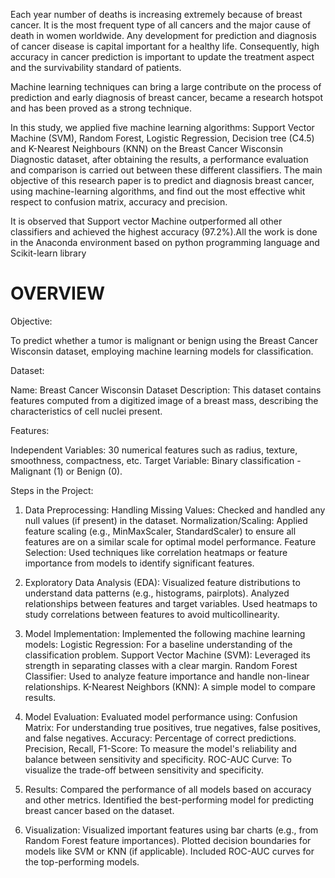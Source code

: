 Each year number of deaths is increasing extremely because of breast cancer. It is the most frequent type of all cancers and the major cause of death in women worldwide. Any development for prediction and diagnosis of cancer disease is capital important for a healthy life. Consequently, high accuracy in cancer prediction is important to update the treatment aspect and the survivability standard of patients.

Machine learning techniques can bring a large contribute on the process of prediction and early diagnosis of breast cancer, became a research hotspot and has been proved as a strong technique. 

In this study, we applied five machine learning algorithms: Support Vector Machine (SVM), Random Forest, Logistic Regression, Decision tree (C4.5) and K-Nearest Neighbours (KNN) on the Breast Cancer Wisconsin Diagnostic dataset, after obtaining the results, a performance evaluation and comparison is carried out between these different classifiers. The main objective of this research paper is to predict and diagnosis breast cancer, using machine-learning algorithms, and find out the most effective whit respect to confusion matrix, accuracy and precision. 

It is observed that Support vector Machine outperformed all other classifiers and achieved the highest accuracy (97.2%).All the work is done in the Anaconda environment based on python programming language and Scikit-learn library

# OVERVIEW

Objective:

To predict whether a tumor is malignant or benign using the Breast Cancer Wisconsin dataset, employing machine learning models for classification.

Dataset:

Name: Breast Cancer Wisconsin Dataset
Description: This dataset contains features computed from a digitized image of a breast mass, describing the characteristics of cell nuclei present.

Features:

Independent Variables: 30 numerical features such as radius, texture, smoothness, compactness, etc.
Target Variable: Binary classification - Malignant (1) or Benign (0).

Steps in the Project:
1. Data Preprocessing:
Handling Missing Values: Checked and handled any null values (if present) in the dataset.
Normalization/Scaling: Applied feature scaling (e.g., MinMaxScaler, StandardScaler) to ensure all features are on a similar scale for optimal model performance.
Feature Selection: Used techniques like correlation heatmaps or feature importance from models to identify significant features.

2. Exploratory Data Analysis (EDA):
Visualized feature distributions to understand data patterns (e.g., histograms, pairplots).
Analyzed relationships between features and target variables.
Used heatmaps to study correlations between features to avoid multicollinearity.

3. Model Implementation:
Implemented the following machine learning models:
Logistic Regression: For a baseline understanding of the classification problem.
Support Vector Machine (SVM): Leveraged its strength in separating classes with a clear margin.
Random Forest Classifier: Used to analyze feature importance and handle non-linear relationships.
K-Nearest Neighbors (KNN): A simple model to compare results.

4. Model Evaluation:
Evaluated model performance using:
Confusion Matrix: For understanding true positives, true negatives, false positives, and false negatives.
Accuracy: Percentage of correct predictions.
Precision, Recall, F1-Score: To measure the model's reliability and balance between sensitivity and specificity.
ROC-AUC Curve: To visualize the trade-off between sensitivity and specificity.

5. Results:
Compared the performance of all models based on accuracy and other metrics.
Identified the best-performing model for predicting breast cancer based on the dataset.

6. Visualization:
Visualized important features using bar charts (e.g., from Random Forest feature importances).
Plotted decision boundaries for models like SVM or KNN (if applicable).
Included ROC-AUC curves for the top-performing models.

